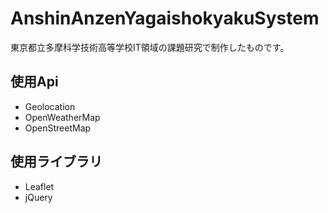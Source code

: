 # AnshinAnzenYagaishokyakuSystem
東京都立多摩科学技術高等学校IT領域の課題研究で制作したものです。  
## 使用Api
- Geolocation
- OpenWeatherMap
- OpenStreetMap
## 使用ライブラリ
- Leaflet
- jQuery